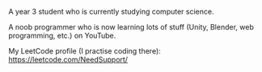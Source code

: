 A year 3 student who is currently studying computer science.

A noob programmer who is now learning lots of stuff (Unity, Blender, web programming, etc.) on YouTube.

My LeetCode profile (I practise coding there): https://leetcode.com/NeedSupport/


<!---
NeedSuqqort/NeedSuqqort is a ✨ special ✨ repository because its `README.md` (this file) appears on your GitHub profile.
You can click the Preview link to take a look at your changes.
--->
